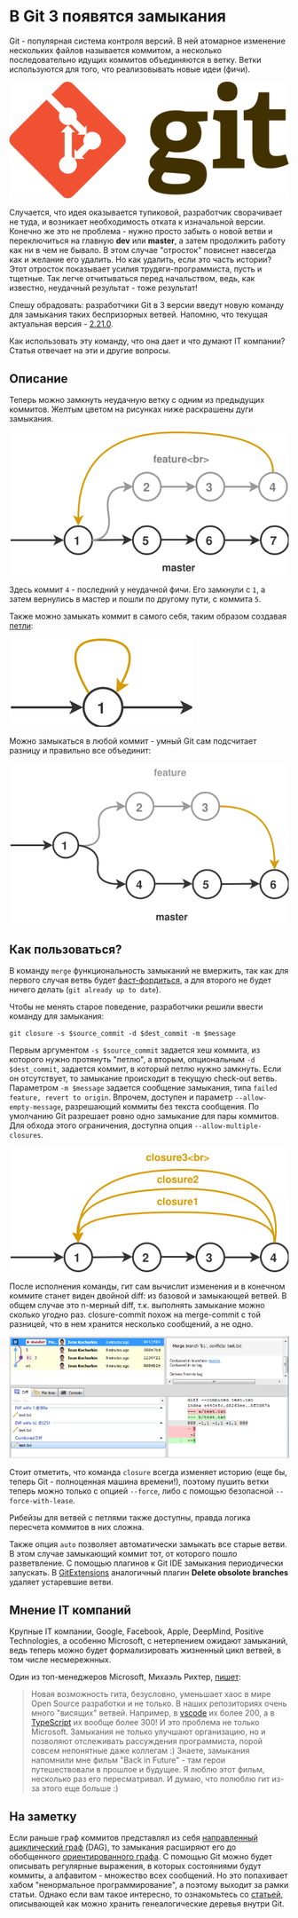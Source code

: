 # В Git 3 появятся замыкания

Git - популярная система контроля версий.
В ней атомарное изменение нескольких файлов называется коммитом, а несколько
последовательно идущих коммитов объединяются в ветку.
Ветки используются для того, что реализовывать новые идеи (фичи).

![Git Logo](Logo.svg)

Случается, что идея оказывается тупиковой, разработчик сворачивает не туда,
и возникает необходимость отката к изначальной версии.
Конечно же это не проблема - нужно просто забыть о новой ветви и переключиться
на главную **dev** или **master**, а затем продолжить работу как ни в чем не бывало.
В этом случае "отросток" повиснет навсегда как и желание его удалить.
Но как удалить, если это часть истории? Этот отросток показывает усилия
трудяги-программиста, пусть и тщетные. Так легче отчитываться перед начальством,
ведь, как известно, неудачный результат - тоже результат!

Спешу обрадовать: разработчики Git в 3 версии введут новую команду для
замыкания таких беспризорных ветвей. Напомню, что текущая актуальная версия -
[2.21.0](https://git-scm.com/downloads).

Как использовать эту команду, что она дает и что думают IT компании?
Статья отвечает на эти и другие вопросы.

<cut/>

## Описание

Теперь можно замкнуть неудачную ветку с одним из предыдущих коммитов.
Желтым цветом на рисунках ниже раскрашены дуги замыкания.

![Git-Closure](Git-Closure.svg)

<!--
```graphviz
digraph {
    node [shape=circle];
    rankdir="LR";

    1 -> 5 -> 6 -> 7;
    1 -> 2 -> 3 -> 4 -> 1
    { rank = same; 2; 3; 4 }
    { rank = same; 1; 5; 6; 7 }
}
```
-->

Здесь коммит `4` - последний у неудачной фичи. Его замкнули
с `1`, а затем вернулись в мастер и пошли по другому пути, с коммита `5`.

Также можно замыкать коммит в самого себя, таким образом создавая
[петли](https://ru.wikipedia.org/wiki/%D0%9F%D0%B5%D1%82%D0%BB%D1%8F_(%D1%82%D0%B5%D0%BE%D1%80%D0%B8%D1%8F_%D0%B3%D1%80%D0%B0%D1%84%D0%BE%D0%B2)):

![Git Loop](Git-Loop.svg)

<!--
```graphviz
digraph {
    node [shape=circle];
    rankdir="LR";

    1 -> 1
}
```
-->

Можно замыкаться в любой коммит - умный Git сам подсчитает разницу и правильно
все объединит:

![Git Closure Custom](Git-Closure-Custom.svg)

<!--
```graphviz
digraph {
    node [shape=circle];
    rankdir="LR";

    1 -> 2 -> 3 -> 6;
    1 -> 4 -> 5 -> 6;
}
```
-->

## Как пользоваться?

В команду `merge` функциональность замыканий не вмержить, так как для первого
случая ветвь будет [фаст-фордиться](https://stackoverflow.com/q/9069061/1046374),
а для второго не будет ничего делать (`git already up to date`).

Чтобы не менять старое поведение, разработчики решили ввести команду для замыкания:

```
git closure -s $source_commit -d $dest_commit -m $message
```

Первым аргументом `-s $source_commit` задается хеш коммита, из которого нужно
протянуть "петлю", а вторым, опциональным `-d $dest_commit`, задается коммит,
в который петлю нужно замкнуть.
Если он отсутствует, то замыкание происходит в текущую check-out ветвь. Параметром
`-m $message` задается сообщение замыкания, типа `failed feature, revert to origin`.
Впрочем, доступен и параметр `--allow-empty-message`, разрешающий коммиты без
текста сообщения. По умолчанию Git разрешает ровно одно замыкание для пары коммитов.
Для обхода этого ограничения, доступна опция `--allow-multiple-closures`.

![Git Multiple Closure](Git-Closure-Multiple.svg)

После исполнения команды, гит сам вычислит изменения и в конечном коммите станет
виден двойной diff: из базовой и замыкающей ветвей. В общем случае это n-мерный diff,
т.к. выполнять замыкание можно сколько угодно раз.
closure-commit похож на merge-commit с той разницей, что в нем
хранится несколько сообщений, а не одно.

![Git Closure Merge](Git-Closure-Merge.png)

Стоит отметить, что команда `closure` всегда изменяет историю (еще бы, теперь
Git - полноценная машина времени!), поэтому пушить ветки теперь можно только
с опцией `--force`, либо с помощью безопасной `--force-with-lease`.

Рибейзы для ветвей с петлями также доступны, правда логика пересчета коммитов в
них сложна.

Также опция `auto` позволяет автоматически замыкать все старые ветви.
В этом случае замыкающий коммит тот, от которого пошло разветвление.
С помощью плагинов к Git IDE замыкания периодически запускать.
В [GitExtensions](https://github.com/gitextensions/gitextensions)
аналогичный плагин **Delete obsolote branches** удаляет устаревшие ветви.

## Мнение IT компаний

Крупные IT компании, Google, Facebook, Apple, DeepMind, Positive Technologies,
а особенно Microsoft, с нетерпением ожидают замыканий, ведь теперь можно будет
формализировать жизненный цикл ветвей, в том числе несмережнных.

Один из топ-менеджеров Microsoft, Михаэль Рихтер, [пишет]():

> Новая возможность гита, безусловно, уменьшает хаос в мире Open Source разработки
и не только. В наших репозиториях очень много "висящих" ветвей.
Например, в [vscode](https://github.com/Microsoft/vscode) их более 200,
а в [TypeScript](https://github.com/Microsoft/TypeScript) их вообще более 300!
И это проблема не только Microsoft. Замыкания не только улучшают организацию,
но и позволяют отслеживать рассуждения программиста, порой совсем непонятные
даже коллегам :) Знаете, замыкания напомнили мне фильм
"Back in Future" - там герои путешествовали в прошлое и будущее. Я люблю этот фильм,
несколько раз его пересматривал. И думаю, что полюблю гит из-за этого еще больше :)

## На заметку

Если раньше граф коммитов представлял из себя [направленный
ациклический граф](https://ru.wikipedia.org/wiki/%D0%9D%D0%B0%D0%BF%D1%80%D0%B0%D0%B2%D0%BB%D0%B5%D0%BD%D0%BD%D1%8B%D0%B9_%D0%B0%D1%86%D0%B8%D0%BA%D0%BB%D0%B8%D1%87%D0%B5%D1%81%D0%BA%D0%B8%D0%B9_%D0%B3%D1%80%D0%B0%D1%84) (DAG), то замыкания
расширяют его до обобщенного [ориентированного графа](https://ru.wikipedia.org/wiki/%D0%9E%D1%80%D0%B8%D0%B5%D0%BD%D1%82%D0%B8%D1%80%D0%BE%D0%B2%D0%B0%D0%BD%D0%BD%D1%8B%D0%B9_%D0%B3%D1%80%D0%B0%D1%84). С помощью Git можно будет описывать регулярные выражения, в которых
состояниями будут коммиты, а алфавитом - множество всех сообщений.
Но это попахивает хабом "ненормальное программирование", а поэтому выходит
за рамки статьи. Однако если вам такое интересно, то ознакомьтесь со
[статьей](https://habr.com/post/351158/), описывающей как можно
хранить генеалогические деревья внутри Git.
